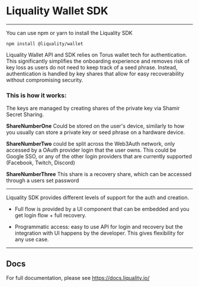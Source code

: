 # Liquality Wallet SDK

---

You can use npm or yarn to install the Liquality SDK

```
npm install @liquality/wallet
```

Liquality Wallet API and SDK relies on Torus wallet tech for authentication. This significantly simplifies the onboarding experience and removes risk of key loss as users do not need to keep track of a seed phrase. Instead, authentication is handled by key shares that allow for easy recoverability without compromising security.

### This is how it works:

The keys are managed by creating shares of the private key via Shamir Secret Sharing.

**ShareNumberOne** Could be stored on the user's device, similarly to how you usually can store a private key or seed phrase on a hardware device.

**ShareNumberTwo** could be split across the Web3Auth network, only accessed by a OAuth provider login that the user owns. This could be Google SSO, or any of the other login providers that are currently supported (Facebook, Twitch, Discord)

**ShareNumberThree**
This share is a recovery share, which can be accessed through a users set password

---

Liquality SDK provides different levels of support for the auth and creation.

- Full flow is provided by a UI component that can be embedded and you get login flow + full recovery.

- Programmatic access: easy to use API for login and recovery but the integration with UI happens by the developer. This gives flexibility for any use case.

---

## Docs

For full documentation, please see https://docs.liquality.io/
